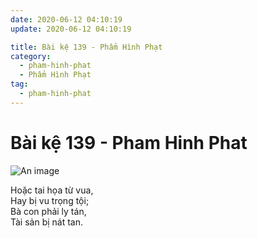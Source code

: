 ```yaml
---
date: 2020-06-12 04:10:19
update: 2020-06-12 04:10:19

title: Bài kệ 139 - Phẩm Hình Phạt
category:
  - pham-hinh-phat
  - Phẩm Hình Phạt
tag:
  - pham-hinh-phat
---
```


# Bài kệ 139 - Pham Hinh Phat

![An image](/img/pham-hinh-phat/pham-hinh-phat-139.jpg)

Hoặc tai họa từ vua,<br>Hay bị vu trọng tội;<br>Bà con phải ly tán,<br>Tài sản bị nát tan.<br>

